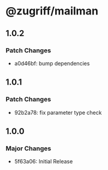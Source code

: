 # @zugriff/mailman

## 1.0.2

### Patch Changes

- a0d46bf: bump dependencies

## 1.0.1

### Patch Changes

- 92b2a78: fix parameter type check

## 1.0.0

### Major Changes

- 5f63a06: Initial Release
